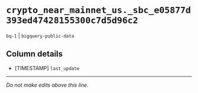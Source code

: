 # `crypto_near_mainnet_us._sbc_e05877d393ed47428155300c7d5d96c2`
`bq-1` | `bigquery-public-data`

## Column details
* [TIMESTAMP] `last_update`

-------------------------------------------------------------------------------
*Do not make edits above this line.*
